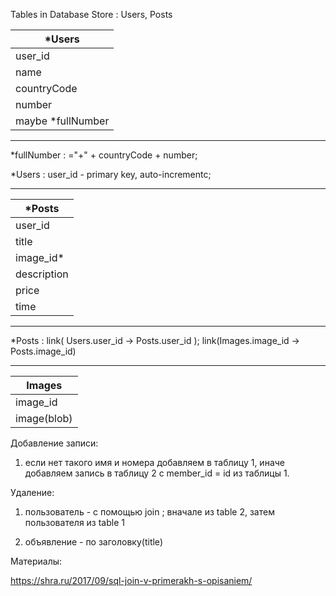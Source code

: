 Tables in Database Store : Users, Posts

| *Users 		   |
| -------------------------|
| user_id                  | 
| name                     |
| countryCode              | 
| number                   |
| maybe *fullNumber        |  

---

*fullNumber : ="+" + countryCode + number;

*Users : user_id - primary key, auto-incrementc;

***

| *Posts 		   | 
| -------------------------|
| user_id                  | 
| title                    |
| image_id*                | 
| description              |
| price                    |
| time                     |  


---

*Posts : link( Users.user_id -> Posts.user_id ); link(Images.image_id -> Posts.image_id)


***

| Images 		   | 
| -------------------------|
| image_id                 | 
| image(blob)              |



Добавление записи:

1) если нет такого имя и номера добавляем в таблицу 1, иначе добавляем запись в таблицу 2 с member_id = id из таблицы 1.

Удаление:

1) пользователь - с помощью join ; вначале из table 2, затем пользователя из table 1

2) объявление - по заголовку(title)

Материалы:

https://shra.ru/2017/09/sql-join-v-primerakh-s-opisaniem/
